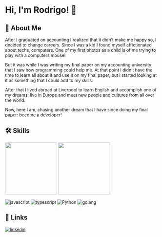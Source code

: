 
# Hi, I'm Rodrigo! 👋


## 🚀 About Me
<p>After I graduated on accounting I realized that it didn’t make me happy so, I decided to change careers. Since I was a kid I found myself affictionated about techs, computers. One of my first photos as a child is of me trying to play with a computers mouse!</p> 
<p>But it was while I was writing my final paper on my accounting university that I saw how programming could help me. At that point I didn’t have the time to learn all about it and use it on my final paper, but I started looking at it as something that I could add to my skills. </p>
<p>After that I lived abroad at Liverpool to learn English and accomplish one of my dreams: live in Europe and meet new people and cultures from all over the world.</p> 
<p>Now, here I am, chasing another dream that I have since doing my final paper: become a developer!</p>



## 🛠 Skills

<div>
  
  <img height="170em" src="https://github-readme-stats.vercel.app/api?username=limarodrigoo&show_icons=true&theme=radical&include_all_commits=true&count_private=true"/>
  <img height="170em" src="https://github-readme-stats.vercel.app/api/top-langs/?username=limarodrigoo&layout=compact&langs_count=7&theme=radical"/>
</div>


![javascript](https://img.shields.io/badge/JavaScript-323330?style=for-the-badge&logo=javascript&logoColor=F7DF1E)
![typescript](https://img.shields.io/badge/TypeScript-007ACC?style=for-the-badge&logo=typescript&logoColor=white)
![Python](https://img.shields.io/badge/python-3670A0?style=for-the-badge&logo=python&logoColor=ffdd54)
![golang](https://img.shields.io/badge/Go-00ADD8?style=for-the-badge&logo=go&logoColor=white)



## 🔗 Links
[![linkedin](https://img.shields.io/badge/linkedin-0A66C2?style=for-the-badge&logo=linkedin&logoColor=white)](https://www.linkedin.com/in/limarodrigoo/)

